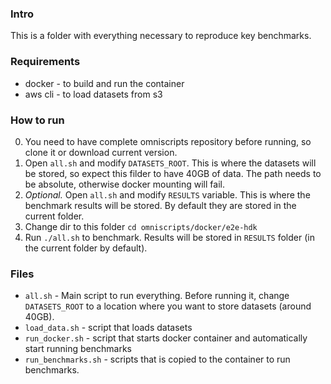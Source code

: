 ### Intro
This is a folder with everything necessary to reproduce key benchmarks. 

### Requirements
- docker - to build and run the container
- aws cli - to load datasets from s3

### How to run 
0. You need to have complete omniscripts repository before running, so clone it or download current version.
1. Open `all.sh` and modify `DATASETS_ROOT`. This is where the datasets will be stored, so expect this filder to have 40GB of data. The path needs to be absolute, otherwise docker mounting will fail.
2. *Optional.* Open `all.sh` and modify `RESULTS` variable. This is where the benchmark results will be stored. By default they are stored in the current folder.
3. Change dir to this folder `cd omniscripts/docker/e2e-hdk`
4. Run `./all.sh` to benchmark. Results will be stored in `RESULTS` folder (in the current folder by default).
### Files
- `all.sh` - Main script to run everything. Before running it, change `DATASETS_ROOT` to a location where you want to store datasets (around 40GB).
- `load_data.sh` - script that loads datasets
- `run_docker.sh` - script that starts docker container and automatically start running benchmarks
- `run_benchmarks.sh` - scripts that is copied to the container to run benchmarks.

